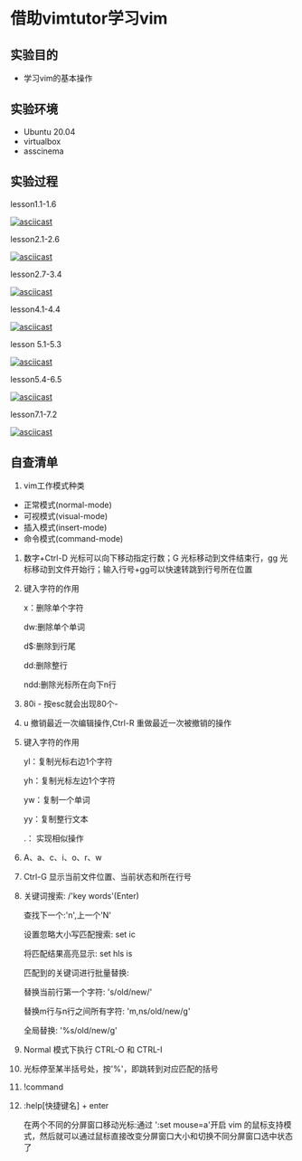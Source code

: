# 借助vimtutor学习vim

## 实验目的

- 学习vim的基本操作



## 实验环境

- Ubuntu 20.04
- virtualbox
- asscinema

## 实验过程



lesson1.1-1.6

[![asciicast](https://asciinema.org/a/q187w30ZF2RYugscn0WwZ9YO6.svg)](https://asciinema.org/a/q187w30ZF2RYugscn0WwZ9YO6)

lesson2.1-2.6

[![asciicast](https://asciinema.org/a/AhTANQmEkMu3DhPcDagkI2e0T.svg)](https://asciinema.org/a/AhTANQmEkMu3DhPcDagkI2e0T)

lesson2.7-3.4

[![asciicast](https://asciinema.org/a/i9JGXLbCx5snXgi4A5WuBTkZG.svg)](https://asciinema.org/a/i9JGXLbCx5snXgi4A5WuBTkZG)

lesson4.1-4.4

[![asciicast](https://asciinema.org/a/xQTVuAXnEcJqqn1cd646lCa8f.svg)](https://asciinema.org/a/xQTVuAXnEcJqqn1cd646lCa8f)

lesson 5.1-5.3

[![asciicast](https://asciinema.org/a/bStN4T9lfU0uabMAtCSFQFuIA.svg)](https://asciinema.org/a/bStN4T9lfU0uabMAtCSFQFuIA)

lesson5.4-6.5

[![asciicast](https://asciinema.org/a/ZHdFKFQGj3ILFiOG5mup7UmtT.svg)](https://asciinema.org/a/ZHdFKFQGj3ILFiOG5mup7UmtT)

lesson7.1-7.2

[![asciicast](https://asciinema.org/a/QgrsT0uTD4Ht9qdTRyNH9pVaQ.svg)](https://asciinema.org/a/QgrsT0uTD4Ht9qdTRyNH9pVaQ)

## 自查清单

1. vim工作模式种类

- 正常模式(normal-mode)
- 可视模式(visual-mode)
- 插入模式(insert-mode)
- 命令模式(command-mode)

1. 数字+Ctrl-D 光标可以向下移动指定行数；G 光标移动到文件结束行，gg 光标移动到文件开始行；输入行号+gg可以快速转跳到行号所在位置

2. 键入字符的作用

   x：删除单个字符

   dw:删除单个单词

   d$:删除到行尾

   dd:删除整行

   ndd:删除光标所在向下n行

3. 80i - 按esc就会出现80个-

4. u 撤销最近一次编辑操作,Ctrl-R 重做最近一次被撤销的操作

5. 键入字符的作用

   yl：复制光标右边1个字符

   yh：复制光标左边1个字符

   yw：复制一个单词

   yy：复制整行文本

   .： 实现相似操作

6. A、a、c、i、o、r、w

7. Ctrl-G 显示当前文件位置、当前状态和所在行号

8. 关键词搜索: /'key words'(Enter)

   查找下一个:'n',上一个'N'

   设置忽略大小写匹配搜索: set ic

   将匹配结果高亮显示: set hls is

   匹配到的关键词进行批量替换:

   替换当前行第一个字符: 's/old/new/'

   替换m行与n行之间所有字符: 'm,ns/old/new/g'

   全局替换: '%s/old/new/g'

9. Normal 模式下执行 CTRL-O 和 CTRL-I

10. 光标停至某半括号处，按'%'，即跳转到对应匹配的括号

11. !command




12. :help[快捷键名] + enter

    在两个不同的分屏窗口移动光标:通过 ':set mouse=a'开启 vim 的鼠标支持模式，然后就可以通过鼠标直接改变分屏窗口大小和切换不同分屏窗口选中状态了
